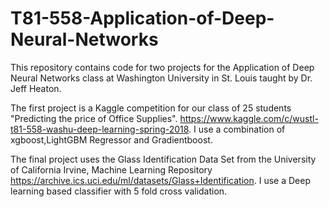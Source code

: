 # T81-558-Application-of-Deep-Neural-Networks

This repository contains code for two projects for the Application of Deep Neural Networks class at Washington University in St. Louis taught by Dr. Jeff Heaton. 

The first project is a Kaggle competition for our class of 25 students "Predicting the price of Office Supplies". https://www.kaggle.com/c/wustl-t81-558-washu-deep-learning-spring-2018. I use a combination of xgboost,LightGBM Regressor and Gradientboost.

The final project uses the Glass Identification Data Set from the University of California Irvine, Machine Learning Repository https://archive.ics.uci.edu/ml/datasets/Glass+Identification. I use a Deep learning based classifier with 5 fold cross validation.

